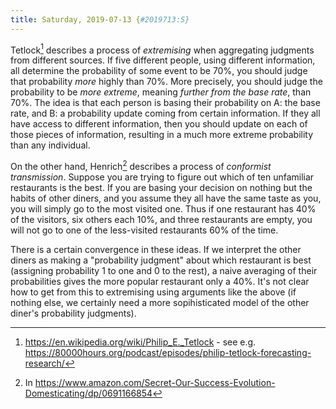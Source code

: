 ```yaml
---
title: Saturday, 2019-07-13 {#2019713:S}
---
```

Tetlock[^1] describes a process of *extremising* when aggregating
judgments from different sources. If five different people, using
different information, all determine the probability of some event to be
70%, you should judge that probability *more* highly than 70%. More
precisely, you should judge the probability to be *more extreme*,
meaning *further from the base rate*, than 70%. The idea is that each
person is basing their probability on A: the base rate, and B: a
probability update coming from certain information. If they all have
access to different information, then you should update on each of those
pieces of information, resulting in a much more extreme probability than
any individual.

On the other hand, Henrich[^2] describes a process of *conformist
transmission*. Suppose you are trying to figure out which of ten
unfamiliar restaurants is the best. If you are basing your decision on
nothing but the habits of other diners, and you assume they all have the
same taste as you, you will simply go to the most visited one. Thus if
one restaurant has 40% of the visitors, six others each 10%, and three
restaurants are empty, you will not go to one of the less-visited
restaurants 60% of the time.

There is a certain convergence in these ideas. If we interpret the other
diners as making a "probability judgment" about which restaurant is best
(assigning probability $1$ to one and $0$ to the rest), a naive
averaging of their probabilities gives the more popular restaurant only
a 40%. It's not clear how to get from this to extremising using
arguments like the above (if nothing else, we certainly need a more
sopihisticated model of the other diner's probability judgments).

[^1]: <https://en.wikipedia.org/wiki/Philip_E._Tetlock> - see e.g.
    <https://80000hours.org/podcast/episodes/philip-tetlock-forecasting-research/>

[^2]: In
    <https://www.amazon.com/Secret-Our-Success-Evolution-Domesticating/dp/0691166854>
